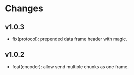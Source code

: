# Changes

## v1.0.3

- fix(protocol): prepended data frame header with magic.

## v1.0.2

- feat(encoder): allow send multiple chunks as one frame.
